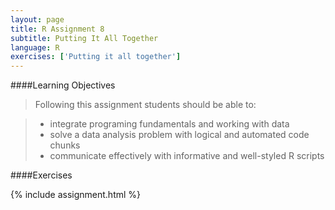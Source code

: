 ```yaml
---
layout: page
title: R Assignment 8
subtitle: Putting It All Together
language: R
exercises: ['Putting it all together']
---
```


####Learning Objectives

> Following this assignment students should be able to:

> - integrate programing fundamentals and working with data
> - solve a data analysis problem with logical and automated code chunks
> - communicate effectively with informative and well-styled R scripts

####Exercises

{% include assignment.html %}
